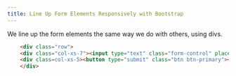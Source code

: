 ```yaml
---
title: Line Up Form Elements Responsively with Bootstrap
---
```

We line up the form elements the same way we do with others, using divs.

```html
    <div class="row">
    <div class="col-xs-7"><input type="text" class="form-control" placeholder="cat photo URL" required></div>
    <div class=col-xs-5><button type="submit" class="btn btn-primary"><i class="fa fa-paper-plane"></i> Submit</button></div>
    </div>
```
